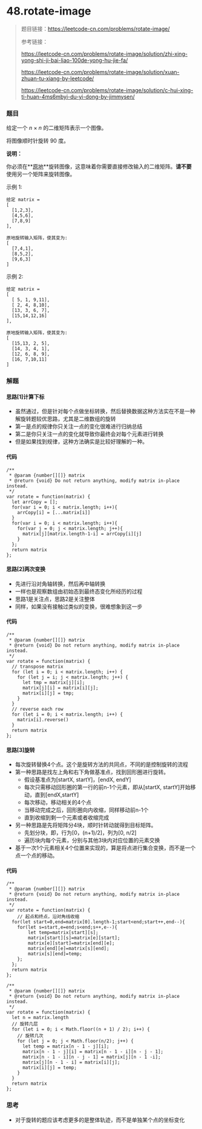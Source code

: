 # 48.rotate-image

> 题目链接：https://leetcode-cn.com/problems/rotate-image/
>
> 参考链接：
>
> https://leetcode-cn.com/problems/rotate-image/solution/zhi-xing-yong-shi-ji-bai-liao-100de-yong-hu-jie-fa/
>
> https://leetcode-cn.com/problems/rotate-image/solution/xuan-zhuan-tu-xiang-by-leetcode/
>
> https://leetcode-cn.com/problems/rotate-image/solution/c-hui-xing-ti-huan-4ms6mbyi-du-yi-dong-by-jimmysen/



### 题目

给定一个 *n* × *n* 的二维矩阵表示一个图像。

将图像顺时针旋转 90 度。

**说明：**

你必须在**[原地](https://baike.baidu.com/item/原地算法)**旋转图像，这意味着你需要直接修改输入的二维矩阵。**请不要**使用另一个矩阵来旋转图像。

示例 1:

```
给定 matrix = 
[
  [1,2,3],
  [4,5,6],
  [7,8,9]
],

原地旋转输入矩阵，使其变为:
[
  [7,4,1],
  [8,5,2],
  [9,6,3]
]
```

示例 2:

```
给定 matrix =
[
  [ 5, 1, 9,11],
  [ 2, 4, 8,10],
  [13, 3, 6, 7],
  [15,14,12,16]
], 

原地旋转输入矩阵，使其变为:
[
  [15,13, 2, 5],
  [14, 3, 4, 1],
  [12, 6, 8, 9],
  [16, 7,10,11]
]
```



### 解题

#### 思路[1]计算下标

* 虽然通过，但是针对每个点做坐标转换，然后替换数据这种方法实在不是一种解旋转题较优思路，尤其是二维数组的旋转
* 第一是点的规律你只关注一点的变化很难进行归纳总结
* 第二是你只关注一点的变化就导致你最终会对每个元素进行转换
* 但是如果找到规律，这种方法确实是比较好理解的一种。

#### 代码

```
/**
 * @param {number[][]} matrix
 * @return {void} Do not return anything, modify matrix in-place instead.
 */
var rotate = function(matrix) {
  let arrCopy = [];
  for(var i = 0; i < matrix.length; i++){
    arrCopy[i] = [...matrix[i]]
  }
  for(var i = 0; i < matrix.length; i++){
    for(var j = 0; j < matrix.length; j++){
      matrix[j][matrix.length-1-i] = arrCopy[i][j]
    }
  };
  return matrix
};
```

#### 思路[2]两次变换

* 先进行沿对角轴转换，然后再中轴转换
* 一样也是观察数组由初始态到最终态变化所经历的过程
* 思路1是关注点，思路2是关注整体
* 同样，如果没有接触过类似的变换，很难想象到这一步

#### 代码

```
/**
 * @param {number[][]} matrix
 * @return {void} Do not return anything, modify matrix in-place instead.
 */
var rotate = function(matrix) {
  // transpose matrix
  for (let i = 0; i < matrix.length; i++) {
    for (let j = i; j < matrix.length; j++) {
      let tmp = matrix[j][i];
      matrix[j][i] = matrix[i][j];
      matrix[i][j] = tmp;
    }
  }
  // reverse each row
  for (let i = 0; i < matrix.length; i++) {
    matrix[i].reverse()
  }
  return matrix
};
```

#### 思路[3]旋转

* 每次旋转替换4个点。这个是旋转方法的共同点，不同的是控制旋转的流程
* 第一种思路是找左上角和右下角做基准点，找到回形圈进行旋转。
  * 假设基准点为[startX, startY]，[endX, endY]
  * 每次只需移动回形圈的第一行的前n-1个元素，即从[startX, startY]开始移动，直到[endX,startY]
  * 每次移动，移动相关的4个点
  * 当移动完成之后，回形圈向内收缩，同样移动前n-1个
  * 直到收缩到剩一个元素或者收缩完成
* 另一种思路是先将矩阵分4块，顺时针转动就得到目标矩阵。
  * 先划分块，即，行为[0，(n+1)/2]，列为[0, n/2]
  * 遍历块内每个元素，分别与其他3块内对应位置的元素交换
* 基于一次1个元素相关4个位置来实现的，算是将点进行集合变换，而不是一个点一个点的移动。

#### 代码

```
/**
 * @param {number[][]} matrix
 * @return {void} Do not return anything, modify matrix in-place instead.
 */
var rotate = function(matrix) {
	// 起点和终点，沿对角线收缩
  for(let start=0,end=matrix[0].length-1;start<end;start++,end--){
    for(let s=start,e=end;s<end;s++,e--){
        let temp=matrix[start][s];
        matrix[start][s]=matrix[e][start];
        matrix[e][start]=matrix[end][e];
        matrix[end][e]=matrix[s][end];
        matrix[s][end]=temp;
    };
  };
  return matrix
};

/**
 * @param {number[][]} matrix
 * @return {void} Do not return anything, modify matrix in-place instead.
 */
var rotate = function(matrix) {
  let n = matrix.length
  // 旋转几层
  for (let i = 0; i < Math.floor((n + 1) / 2); i++) { 
    // 旋转几次
    for (let j = 0; j < Math.floor(n/2); j++) { 
      let temp = matrix[n - 1 - j][i];
      matrix[n - 1 - j][i] = matrix[n - 1 - i][n - j - 1];
      matrix[n - 1 - i][n - j - 1] = matrix[j][n - 1 -i];
      matrix[j][n - 1 - i] = matrix[i][j];
      matrix[i][j] = temp;
    }
  }
  return matrix
};
```



### 思考

* 对于旋转的题应该考虑更多的是整体轨迹，而不是单独某个点的坐标变化

  